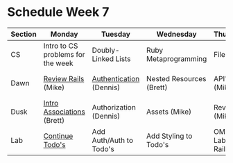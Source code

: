 # Schedule Week 7

| Section | Monday                                                                                                | Tuesday                                                                  | Wednesday                | Thursday            | Friday                 |  
| ------  | ------                                                                                                | -------                                                                  | --------                 | ---------           | -------                |  
| CS      | Intro to CS problems for the week                                                                     | Doubly-Linked Lists                                                      | Ruby Metaprogramming     | File IO             | Web Scraping           |  
| Dawn    | [Review Rails](https://github.com/sf-wdi-17/notes/tree/master/lectures/week-07/_1_monday/dawn) (Mike) | [Authentication](../lectures/week-07/_2_tuesday/dawn/README.md) (Dennis) | Nested Resources (Brett) | API's (Mike)        | Password Reset (Brett) |  
| Dusk    | [Intro Associations](../lectures/week-07/_1_monday/dusk/README.md) (Brett)                                                                            | Authorization (Dennis)                                                   | Assets (Mike)            | Review (Mike)       | Lab start              |  
| Lab     | [Continue Todo's](https://github.com/sf-wdi-17/extended_todos)                                        | Add Auth/Auth to Todo's                                                  | Add Styling to Todo's    | OMDB Lab with Rails | TDB                    |  
